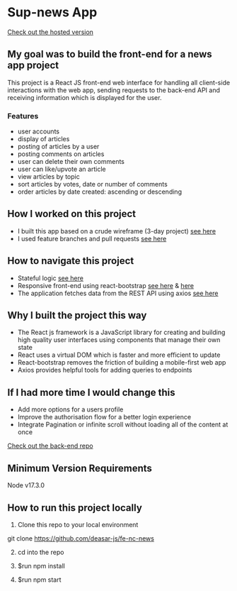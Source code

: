 # Sup-news App

[Check out the hosted version](https://stoic-austin-6977f9.netlify.app/)

## My goal was to build the front-end for a news app project

This project is a React JS front-end web interface for handling all client-side interactions with the web app, sending requests to the back-end API and receiving information which is displayed for the user.

### Features

- user accounts
- display of articles
- posting of articles by a user
- posting comments on articles
- user can delete their own comments
- user can like/upvote an article
- view articles by topic
- sort articles by votes, date or number of comments
- order articles by date created: ascending or descending

## How I worked on this project

- I built this app based on a crude wireframe (3-day project) [see here](https://user-images.githubusercontent.com/86922213/162637697-c32f36db-81d5-4d81-bb59-d9495cac4f92.png)
- I used feature branches and pull requests [see here](https://user-images.githubusercontent.com/86922213/162637691-24fdf503-3b43-4384-90d4-29563da96881.png)

## How to navigate this project

- Stateful logic [see here](https://user-images.githubusercontent.com/86922213/162637694-99b591bb-6cbc-410e-a3b7-b2608d84c276.png)
- Responsive front-end using react-bootstrap [see here](https://user-images.githubusercontent.com/86922213/162637692-aa6151e1-78f3-491e-adad-0040ec929684.png) & [here](https://user-images.githubusercontent.com/86922213/162637708-3a441a6f-a586-4219-98b6-7bacf9978ee5.png)
- The application fetches data from the REST API using axios [see here](https://user-images.githubusercontent.com/86922213/162637690-3c88ddc2-1eea-4c39-99fc-c4b282af846c.png)

## Why I built the project this way

- The React js framework is a JavaScript library for creating and building high quality user interfaces using components that manage their own state
- React uses a virtual DOM which is faster and more efficient to update
- React-bootstrap removes the friction of building a mobile-first web app
- Axios provides helpful tools for adding queries to endpoints

## If I had more time I would change this

- Add more options for a users profile
- Improve the authorisation flow for a better login experience
- Integrate Pagination or infinite scroll without loading all of the content at once

[Check out the back-end repo](https://github.com/deasar-js/nc-news)

## Minimum Version Requirements

Node v17.3.0

## How to run this project locally

1. Clone this repo to your local environment

git clone <https://github.com/deasar-js/fe-nc-news>

2. cd into the repo

3. $run npm install

4. $run npm start
